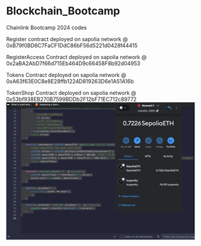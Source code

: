 # Blockchain_Bootcamp
Chainlink Bootcamp 2024 codes

Register contract deployed on sapolia network @ 0xB79f0BD6C7FaCF1DdC86bF56d5221d0428f44415


RegisterAccess Contract deployed on sapolia network @ 0x2aBA2AbD7f66d715Eb464D9c66458F8b92d04953

Tokens Contract deployed on sapolia network @ 0xA63f63E0C8e8E28ffb1224D819263D6e1A51A16b

TokenShop Contract deployed on sapolia network @ 0x53bf938EB270B7599BDDb2F12bF71EC712c89772
![screenshot of minting isupersky token](image.png)
